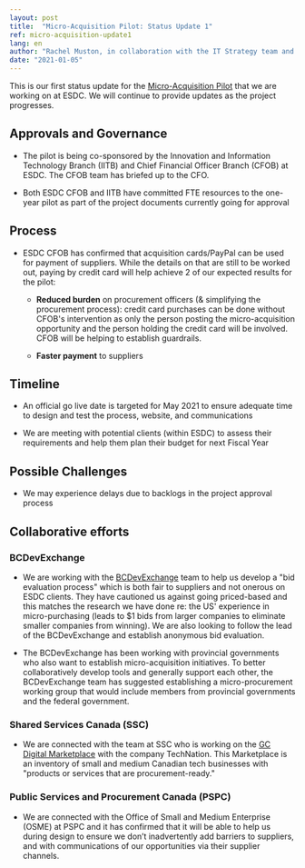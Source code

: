 ```yaml
---
layout: post
title:  "Micro-Acquisition Pilot: Status Update 1"
ref: micro-acquisition-update1
lang: en
author: "Rachel Muston, in collaboration with the IT Strategy team and Micro-Acquisition Pilot team members"
date: "2021-01-05"
---
```


This is our first status update for the [Micro-Acquisition Pilot](https://sara-sabr.github.io/ITStrategy/micro-acquisition-pilot.html) that we are working on at ESDC.
We will continue to provide updates as the project progresses.

## Approvals and Governance

- The pilot is being co-sponsored by the Innovation and Information Technology Branch (IITB) and Chief Financial Officer Branch (CFOB) at ESDC.
  The CFOB team has briefed up to the CFO.

- Both ESDC CFOB and IITB have committed FTE resources to the one-year pilot as part of the project documents currently going for approval

## Process

- ESDC CFOB has confirmed that acquisition cards/PayPal can be used for payment of suppliers.
  While the details on that are still to be worked out, paying by credit card will help achieve 2 of our expected results for the pilot:  

  - **Reduced burden** on procurement officers (& simplifying the procurement process): credit card purchases can be done without CFOB's intervention as only the person posting the micro-acquisition opportunity and the person holding the credit card will be involved.
  CFOB will be helping to establish guardrails.

  - **Faster payment** to suppliers

## Timeline

- An official go live date is targeted for May 2021 to ensure adequate time to design and test the process, website, and communications

- We are meeting with potential clients (within ESDC) to assess their requirements and help them plan their budget for next Fiscal Year

## Possible Challenges

- We may experience delays due to backlogs in the project approval process

## Collaborative efforts

### BCDevExchange

- We are working with the [BCDevExchange](https://bcdevexchange.org) team to help us develop a "bid evaluation process" which is both fair to suppliers and not onerous on ESDC clients.
They have cautioned us against going priced-based and this matches the research we have done re: the US' experience in micro-purchasing (leads to $1 bids from larger companies to eliminate smaller companies from winning).
We are also looking to follow the lead of the BCDevExchange and establish anonymous bid evaluation.

- The BCDevExchange has been working with provincial governments who also want to establish micro-acquisition initiatives.
To better collaboratively develop tools and generally support each other, the BCDevExchange team has suggested establishing a micro-procurement working group that would include members from provincial governments and the federal government.

### Shared Services Canada (SSC)

- We are connected with the team at SSC who is working on the [GC Digital Marketplace](https://technationportal.ca) with the company TechNation.
  This Marketplace is an inventory of small and medium Canadian tech businesses with "products or services that are procurement-ready."

### Public Services and Procurement Canada (PSPC)

- We are connected with the Office of Small and Medium Enterprise (OSME) at PSPC and it has confirmed that it will be able to help us during design to ensure we don’t inadvertently add barriers to suppliers, and with communications of our opportunities via their supplier channels.
